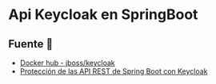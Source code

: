 # Api Keycloak en SpringBoot

## Fuente 📖
* [Docker hub - jboss/keycloak](https://hub.docker.com/r/jboss/keycloak/)
* [Protección de las API REST de Spring Boot con Keycloak
](https://ichi.pro/es/proteccion-de-las-api-rest-de-spring-boot-con-keycloak-2024551874638)